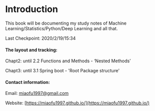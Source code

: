 # Introduction

This book will be documenting my study notes of Machine Learning/Statistics/Python/Deep Learning and all that.

Last Checkpoint: 2020/2/19/15:34

#### The layout and tracking:

Chapt2: until 2.2 Functions and Methods - ‘Nested Methods’

Chapt3: until 3.1 Spring boot - 'Root Package structure'

#### Contact information:

Email: miaofu1997@gmail.com

Website: [https://miaofu1997.github.io/](https://miaofu1997.github.io/)



